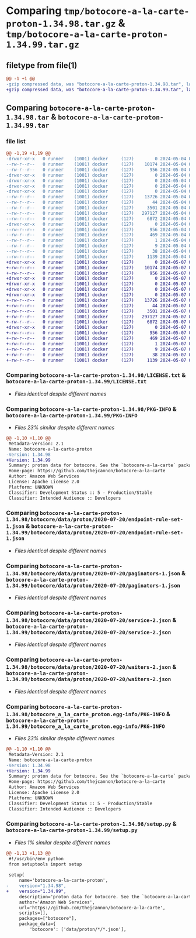 # Comparing `tmp/botocore-a-la-carte-proton-1.34.98.tar.gz` & `tmp/botocore-a-la-carte-proton-1.34.99.tar.gz`

## filetype from file(1)

```diff
@@ -1 +1 @@
-gzip compressed data, was "botocore-a-la-carte-proton-1.34.98.tar", last modified: Sat May  4 01:01:37 2024, max compression
+gzip compressed data, was "botocore-a-la-carte-proton-1.34.99.tar", last modified: Tue May  7 01:02:39 2024, max compression
```

## Comparing `botocore-a-la-carte-proton-1.34.98.tar` & `botocore-a-la-carte-proton-1.34.99.tar`

### file list

```diff
@@ -1,19 +1,19 @@
-drwxr-xr-x   0 runner    (1001) docker     (127)        0 2024-05-04 01:01:37.494234 botocore-a-la-carte-proton-1.34.98/
--rw-r--r--   0 runner    (1001) docker     (127)    10174 2024-05-04 01:01:37.000000 botocore-a-la-carte-proton-1.34.98/LICENSE.txt
--rw-r--r--   0 runner    (1001) docker     (127)      956 2024-05-04 01:01:37.494234 botocore-a-la-carte-proton-1.34.98/PKG-INFO
-drwxr-xr-x   0 runner    (1001) docker     (127)        0 2024-05-04 01:01:37.490234 botocore-a-la-carte-proton-1.34.98/botocore/
-drwxr-xr-x   0 runner    (1001) docker     (127)        0 2024-05-04 01:01:37.490234 botocore-a-la-carte-proton-1.34.98/botocore/data/
-drwxr-xr-x   0 runner    (1001) docker     (127)        0 2024-05-04 01:01:37.490234 botocore-a-la-carte-proton-1.34.98/botocore/data/proton/
-drwxr-xr-x   0 runner    (1001) docker     (127)        0 2024-05-04 01:01:37.494234 botocore-a-la-carte-proton-1.34.98/botocore/data/proton/2020-07-20/
--rw-r--r--   0 runner    (1001) docker     (127)    13726 2024-05-04 01:01:11.000000 botocore-a-la-carte-proton-1.34.98/botocore/data/proton/2020-07-20/endpoint-rule-set-1.json
--rw-r--r--   0 runner    (1001) docker     (127)       44 2024-05-04 01:01:11.000000 botocore-a-la-carte-proton-1.34.98/botocore/data/proton/2020-07-20/examples-1.json
--rw-r--r--   0 runner    (1001) docker     (127)     3501 2024-05-04 01:01:11.000000 botocore-a-la-carte-proton-1.34.98/botocore/data/proton/2020-07-20/paginators-1.json
--rw-r--r--   0 runner    (1001) docker     (127)   297127 2024-05-04 01:01:11.000000 botocore-a-la-carte-proton-1.34.98/botocore/data/proton/2020-07-20/service-2.json
--rw-r--r--   0 runner    (1001) docker     (127)     6872 2024-05-04 01:01:11.000000 botocore-a-la-carte-proton-1.34.98/botocore/data/proton/2020-07-20/waiters-2.json
-drwxr-xr-x   0 runner    (1001) docker     (127)        0 2024-05-04 01:01:37.494234 botocore-a-la-carte-proton-1.34.98/botocore_a_la_carte_proton.egg-info/
--rw-r--r--   0 runner    (1001) docker     (127)      956 2024-05-04 01:01:37.000000 botocore-a-la-carte-proton-1.34.98/botocore_a_la_carte_proton.egg-info/PKG-INFO
--rw-r--r--   0 runner    (1001) docker     (127)      469 2024-05-04 01:01:37.000000 botocore-a-la-carte-proton-1.34.98/botocore_a_la_carte_proton.egg-info/SOURCES.txt
--rw-r--r--   0 runner    (1001) docker     (127)        1 2024-05-04 01:01:37.000000 botocore-a-la-carte-proton-1.34.98/botocore_a_la_carte_proton.egg-info/dependency_links.txt
--rw-r--r--   0 runner    (1001) docker     (127)        9 2024-05-04 01:01:37.000000 botocore-a-la-carte-proton-1.34.98/botocore_a_la_carte_proton.egg-info/top_level.txt
--rw-r--r--   0 runner    (1001) docker     (127)       38 2024-05-04 01:01:37.494234 botocore-a-la-carte-proton-1.34.98/setup.cfg
--rw-r--r--   0 runner    (1001) docker     (127)     1139 2024-05-04 01:01:37.000000 botocore-a-la-carte-proton-1.34.98/setup.py
+drwxr-xr-x   0 runner    (1001) docker     (127)        0 2024-05-07 01:02:39.628096 botocore-a-la-carte-proton-1.34.99/
+-rw-r--r--   0 runner    (1001) docker     (127)    10174 2024-05-07 01:02:39.000000 botocore-a-la-carte-proton-1.34.99/LICENSE.txt
+-rw-r--r--   0 runner    (1001) docker     (127)      956 2024-05-07 01:02:39.628096 botocore-a-la-carte-proton-1.34.99/PKG-INFO
+drwxr-xr-x   0 runner    (1001) docker     (127)        0 2024-05-07 01:02:39.628096 botocore-a-la-carte-proton-1.34.99/botocore/
+drwxr-xr-x   0 runner    (1001) docker     (127)        0 2024-05-07 01:02:39.628096 botocore-a-la-carte-proton-1.34.99/botocore/data/
+drwxr-xr-x   0 runner    (1001) docker     (127)        0 2024-05-07 01:02:39.628096 botocore-a-la-carte-proton-1.34.99/botocore/data/proton/
+drwxr-xr-x   0 runner    (1001) docker     (127)        0 2024-05-07 01:02:39.628096 botocore-a-la-carte-proton-1.34.99/botocore/data/proton/2020-07-20/
+-rw-r--r--   0 runner    (1001) docker     (127)    13726 2024-05-07 01:02:11.000000 botocore-a-la-carte-proton-1.34.99/botocore/data/proton/2020-07-20/endpoint-rule-set-1.json
+-rw-r--r--   0 runner    (1001) docker     (127)       44 2024-05-07 01:02:11.000000 botocore-a-la-carte-proton-1.34.99/botocore/data/proton/2020-07-20/examples-1.json
+-rw-r--r--   0 runner    (1001) docker     (127)     3501 2024-05-07 01:02:11.000000 botocore-a-la-carte-proton-1.34.99/botocore/data/proton/2020-07-20/paginators-1.json
+-rw-r--r--   0 runner    (1001) docker     (127)   297127 2024-05-07 01:02:11.000000 botocore-a-la-carte-proton-1.34.99/botocore/data/proton/2020-07-20/service-2.json
+-rw-r--r--   0 runner    (1001) docker     (127)     6872 2024-05-07 01:02:11.000000 botocore-a-la-carte-proton-1.34.99/botocore/data/proton/2020-07-20/waiters-2.json
+drwxr-xr-x   0 runner    (1001) docker     (127)        0 2024-05-07 01:02:39.628096 botocore-a-la-carte-proton-1.34.99/botocore_a_la_carte_proton.egg-info/
+-rw-r--r--   0 runner    (1001) docker     (127)      956 2024-05-07 01:02:39.000000 botocore-a-la-carte-proton-1.34.99/botocore_a_la_carte_proton.egg-info/PKG-INFO
+-rw-r--r--   0 runner    (1001) docker     (127)      469 2024-05-07 01:02:39.000000 botocore-a-la-carte-proton-1.34.99/botocore_a_la_carte_proton.egg-info/SOURCES.txt
+-rw-r--r--   0 runner    (1001) docker     (127)        1 2024-05-07 01:02:39.000000 botocore-a-la-carte-proton-1.34.99/botocore_a_la_carte_proton.egg-info/dependency_links.txt
+-rw-r--r--   0 runner    (1001) docker     (127)        9 2024-05-07 01:02:39.000000 botocore-a-la-carte-proton-1.34.99/botocore_a_la_carte_proton.egg-info/top_level.txt
+-rw-r--r--   0 runner    (1001) docker     (127)       38 2024-05-07 01:02:39.628096 botocore-a-la-carte-proton-1.34.99/setup.cfg
+-rw-r--r--   0 runner    (1001) docker     (127)     1139 2024-05-07 01:02:39.000000 botocore-a-la-carte-proton-1.34.99/setup.py
```

### Comparing `botocore-a-la-carte-proton-1.34.98/LICENSE.txt` & `botocore-a-la-carte-proton-1.34.99/LICENSE.txt`

 * *Files identical despite different names*

### Comparing `botocore-a-la-carte-proton-1.34.98/PKG-INFO` & `botocore-a-la-carte-proton-1.34.99/PKG-INFO`

 * *Files 23% similar despite different names*

```diff
@@ -1,10 +1,10 @@
 Metadata-Version: 2.1
 Name: botocore-a-la-carte-proton
-Version: 1.34.98
+Version: 1.34.99
 Summary: proton data for botocore. See the `botocore-a-la-carte` package for more info.
 Home-page: https://github.com/thejcannon/botocore-a-la-carte
 Author: Amazon Web Services
 License: Apache License 2.0
 Platform: UNKNOWN
 Classifier: Development Status :: 5 - Production/Stable
 Classifier: Intended Audience :: Developers
```

### Comparing `botocore-a-la-carte-proton-1.34.98/botocore/data/proton/2020-07-20/endpoint-rule-set-1.json` & `botocore-a-la-carte-proton-1.34.99/botocore/data/proton/2020-07-20/endpoint-rule-set-1.json`

 * *Files identical despite different names*

### Comparing `botocore-a-la-carte-proton-1.34.98/botocore/data/proton/2020-07-20/paginators-1.json` & `botocore-a-la-carte-proton-1.34.99/botocore/data/proton/2020-07-20/paginators-1.json`

 * *Files identical despite different names*

### Comparing `botocore-a-la-carte-proton-1.34.98/botocore/data/proton/2020-07-20/service-2.json` & `botocore-a-la-carte-proton-1.34.99/botocore/data/proton/2020-07-20/service-2.json`

 * *Files identical despite different names*

### Comparing `botocore-a-la-carte-proton-1.34.98/botocore/data/proton/2020-07-20/waiters-2.json` & `botocore-a-la-carte-proton-1.34.99/botocore/data/proton/2020-07-20/waiters-2.json`

 * *Files identical despite different names*

### Comparing `botocore-a-la-carte-proton-1.34.98/botocore_a_la_carte_proton.egg-info/PKG-INFO` & `botocore-a-la-carte-proton-1.34.99/botocore_a_la_carte_proton.egg-info/PKG-INFO`

 * *Files 23% similar despite different names*

```diff
@@ -1,10 +1,10 @@
 Metadata-Version: 2.1
 Name: botocore-a-la-carte-proton
-Version: 1.34.98
+Version: 1.34.99
 Summary: proton data for botocore. See the `botocore-a-la-carte` package for more info.
 Home-page: https://github.com/thejcannon/botocore-a-la-carte
 Author: Amazon Web Services
 License: Apache License 2.0
 Platform: UNKNOWN
 Classifier: Development Status :: 5 - Production/Stable
 Classifier: Intended Audience :: Developers
```

### Comparing `botocore-a-la-carte-proton-1.34.98/setup.py` & `botocore-a-la-carte-proton-1.34.99/setup.py`

 * *Files 1% similar despite different names*

```diff
@@ -1,13 +1,13 @@
 #!/usr/bin/env python
 from setuptools import setup
 
 setup(
     name='botocore-a-la-carte-proton',
-    version="1.34.98",
+    version="1.34.99",
     description='proton data for botocore. See the `botocore-a-la-carte` package for more info.',
     author='Amazon Web Services',
     url='https://github.com/thejcannon/botocore-a-la-carte',
     scripts=[],
     packages=["botocore"],
     package_data={
         'botocore': ['data/proton/*/*.json'],
```

